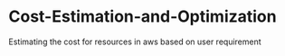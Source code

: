 # Cost-Estimation-and-Optimization
Estimating the cost for resources in aws based on user requirement
